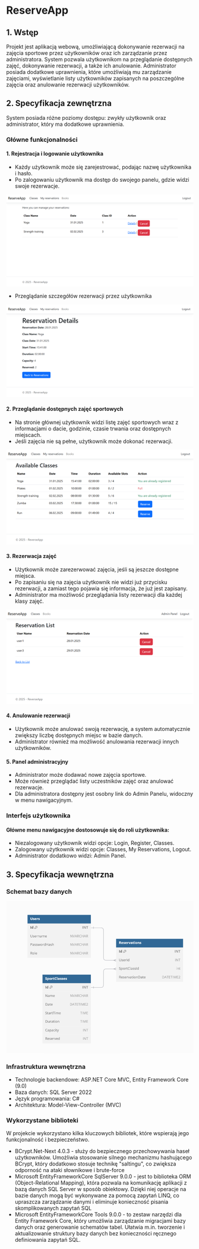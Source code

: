 # ReserveApp
## 1.	Wstęp
Projekt jest aplikacją webową, umożliwiającą dokonywanie rezerwacji na zajęcia sportowe przez użytkowników  oraz ich zarządzanie przez administratora. System pozwala użytkownikom na przeglądanie dostępnych zajęć, dokonywanie rezerwacji, a także ich anulowanie. Administrator posiada dodatkowe uprawnienia, które umożliwiają mu zarządzanie zajęciami, wyświetlanie listy użytkowników zapisanych na poszczególne zajęcia oraz anulowanie rezerwacji użytkowników.
## 2.	Specyfikacja zewnętrzna
System posiada różne poziomy dostępu: zwykły użytkownik oraz administrator, który ma dodatkowe uprawnienia.
### Główne funkcjonalności
#### 1.	Rejestracja i logowanie użytkownika
*	Każdy użytkownik może się zarejestrować, podając nazwę użytkownika i hasło.
*	Po zalogowaniu użytkownik ma dostęp do swojego panelu, gdzie widzi swoje rezerwacje.
  
![Rezerwacje użytkownika](./images/scr1.png)
 
*	Przeglądanie szczegółów rezerwacji przez użytkownika

 ![Szczegóły rezerwacji](./images/scr2.png)

#### 2.	Przeglądanie dostępnych zajęć sportowych
*	Na stronie głównej użytkownik widzi listę zajęć sportowych wraz z informacjami o dacie, godzinie, czasie trwania oraz dostępnych miejscach.
*	Jeśli zajęcia nie są pełne, użytkownik może dokonać rezerwacji.

![Przeglądanie zajęć](./images/scr3.png)
 

#### 3.	Rezerwacja zajęć
*	Użytkownik może zarezerwować zajęcia, jeśli są jeszcze dostępne miejsca.
*	Po zapisaniu się na zajęcia użytkownik nie widzi już przycisku rezerwacji, a zamiast tego pojawia się informacja, że już jest zapisany.
*	Administrator ma możliwość przeglądania listy rezerwacji dla każdej klasy zajęć.

 ![Funkcja admina](./images/scr4.png)

#### 4.	Anulowanie rezerwacji
*	Użytkownik może anulować swoją rezerwację, a system automatycznie zwiększy liczbę dostępnych miejsc w bazie danych.
*	Administrator również ma możliwość anulowania rezerwacji innych użytkowników.

#### 5.	Panel administracyjny
*	Administrator może dodawać nowe zajęcia sportowe.
*	Może również przeglądać listy uczestników zajęć oraz anulować rezerwacje.
*	Dla administratora dostępny jest osobny link do Admin Panelu, widoczny w menu nawigacyjnym.

### Interfejs użytkownika
#### Główne menu nawigacyjne dostosowuje się do roli użytkownika:
*	Niezalogowany użytkownik widzi opcje: Login, Register, Classes.
*	Zalogowany użytkownik widzi opcje: Classes, My Reservations, Logout.
*	Administrator dodatkowo widzi: Admin Panel.

## 3.	Specyfikacja wewnętrzna
### Schemat bazy danych
  ![Funkcja admina](./images/schematBD.png)
  
### Infrastruktura wewnętrzna
*	Technologie backendowe: ASP.NET Core MVC, Entity Framework Core (9.0)
*	Baza danych: SQL Server 2022
*	Język programowania: C#
*	Architektura: Model-View-Controller (MVC)

### Wykorzystane biblioteki
W projekcie wykorzystano kilka kluczowych bibliotek, które wspierają jego funkcjonalność i bezpieczeństwo.
*	BCrypt.Net-Next 4.0.3 - służy do bezpiecznego przechowywania haseł użytkowników. Umożliwia stosowanie silnego mechanizmu hashującego BCrypt, który dodatkowo stosuje technikę "saltingu", co zwiększa odporność na ataki słownikowe i brute-force
*	Microsoft EntityFrameworkCore SqlServer 9.0.0 - jest to biblioteka ORM (Object-Relational Mapping), która pozwala na komunikację aplikacji z bazą danych SQL Server w sposób obiektowy. Dzięki niej operacje na bazie danych mogą być wykonywane za pomocą zapytań LINQ, co upraszcza zarządzanie danymi i eliminuje konieczność pisania skomplikowanych zapytań SQL
*	Microsoft EntityFrameworkCore Tools 9.0.0 - to zestaw narzędzi dla Entity Framework Core, który umożliwia zarządzanie migracjami bazy danych oraz generowanie schematów tabel. Ułatwia m.in. tworzenie i aktualizowanie struktury bazy danych bez konieczności ręcznego definiowania zapytań SQL.

